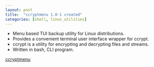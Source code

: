 ```yaml
---
layout: post
title:  "ccryptmenu 1.0-1 created"
categories: [shell, linux_utilities]
---
```


* Menu based TUI backup utility for Linux distributions.
* Provides a convenient terminal user interface wrapper for ccrypt.
* ccrypt is a utility for encrypting and decrypting files and streams.
* Written in bash, CLI program. 

[ccryptmenu](https://github.com/gavinlyonsrepo/ccryptmenu)
